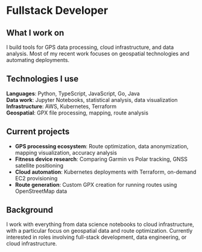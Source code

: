 # Fullstack Developer

## What I work on
I build tools for GPS data processing, cloud infrastructure, and data analysis. Most of my recent work focuses on geospatial technologies and automating deployments.

## Technologies I use
**Languages**: Python, TypeScript, JavaScript, Go, Java <br>
**Data work**: Jupyter Notebooks, statistical analysis, data visualization  
**Infrastructure**: AWS, Kubernetes, Terraform  
**Geospatial**: GPX file processing, mapping, route analysis  

## Current projects
- **GPS processing ecosystem**: Route optimization, data anonymization, mapping visualization, accuracy analysis
- **Fitness device research**: Comparing Garmin vs Polar tracking, GNSS satellite positioning
- **Cloud automation**: Kubernetes deployments with Terraform, on-demand EC2 provisioning
- **Route generation**: Custom GPX creation for running routes using OpenStreetMap data

## Background
I work with everything from data science notebooks to cloud infrastructure, with a particular focus on geospatial data and route optimization. Currently interested in roles involving full-stack development, data engineering, or cloud infrastructure.
